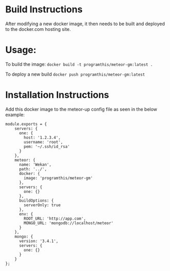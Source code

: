# Build Instructions
After modifying a new docker image, it then needs to be built and deployed to the docker.com hosting site.

# Usage:

To build the image:
```docker build -t programthis/meteor-gm:latest .```


To deploy a new build
```docker push programthis/meteor-gm:latest```

# Installation Instructions
Add this docker image to the meteor-up config file as seen in the below example:

```
module.exports = {
    servers: {
      one: {
        host: '1.2.3.4',
        username: 'root',
        pem: '~/.ssh/id_rsa'
      }
    },
    meteor: {
      name: 'Wekan',
      path: '../',
      docker: {
        image: 'programthis/meteor-gm'
      },
      servers: {
        one: {}
      },
      buildOptions: {
        serverOnly: true
      },
      env: {
        ROOT_URL: 'http://app.com',
        MONGO_URL: 'mongodb://localhost/meteor'
      }
    },
    mongo: {
      version: '3.4.1',
      servers: {
        one: {}
      }
    }
};
```
